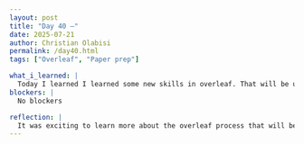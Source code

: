 ```yaml
---
layout: post
title: "Day 40 –"
date: 2025-07-21
author: Christian Olabisi
permalink: /day40.html
tags: ["Overleaf", "Paper prep"]

what_i_learned: |
  Today I learned I learned some new skills in overleaf. That will be useful when we write our paper. Learned about how to edit the baseline document that was given to us, and how to change it up for our final paper.
blockers: |
  No blockers

reflection: |
  It was exciting to learn more about the overleaf process that will be used when editing for our final paper. I also spent the rest f the day working on my part for our final paper and discussed with the group ideas that we have for our 90 sec commercial. I like the idea we came up with. Hopefully we can perfectly execute it once we start working on it tomorrow.
---
```

